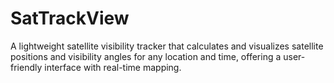 # SatTrackView
A lightweight satellite visibility tracker that calculates and visualizes satellite positions and visibility angles for any location and time, offering a user-friendly interface with real-time mapping.
